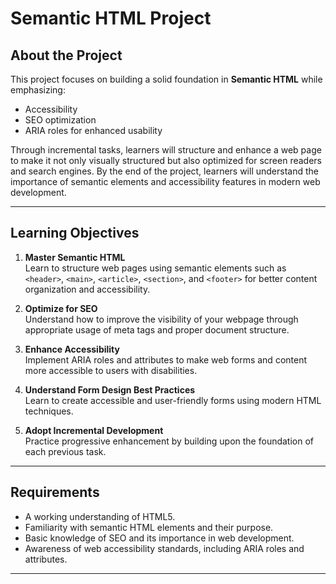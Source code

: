 # Semantic HTML Project

## About the Project

This project focuses on building a solid foundation in **Semantic HTML** while emphasizing:

- Accessibility
- SEO optimization
- ARIA roles for enhanced usability

Through incremental tasks, learners will structure and enhance a web page to make it not only visually structured but also optimized for screen readers and search engines. By the end of the project, learners will understand the importance of semantic elements and accessibility features in modern web development.

---

## Learning Objectives

1. **Master Semantic HTML**  
   Learn to structure web pages using semantic elements such as `<header>`, `<main>`, `<article>`, `<section>`, and `<footer>` for better content organization and accessibility.

2. **Optimize for SEO**  
   Understand how to improve the visibility of your webpage through appropriate usage of meta tags and proper document structure.

3. **Enhance Accessibility**  
   Implement ARIA roles and attributes to make web forms and content more accessible to users with disabilities.

4. **Understand Form Design Best Practices**  
   Learn to create accessible and user-friendly forms using modern HTML techniques.

5. **Adopt Incremental Development**  
   Practice progressive enhancement by building upon the foundation of each previous task.

---

## Requirements

- A working understanding of HTML5.
- Familiarity with semantic HTML elements and their purpose.
- Basic knowledge of SEO and its importance in web development.
- Awareness of web accessibility standards, including ARIA roles and attributes.

---
